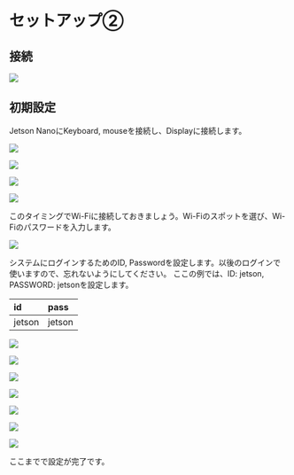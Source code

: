 # セットアップ②

## 接続

![](./img/con01.jpg)


## 初期設定

Jetson NanoにKeyboard, mouseを接続し、Displayに接続します。

![](./img/lic01.jpg)

![](./img/lic02.jpg)

![](./img/lic03.jpg)

![](./img/lic04.jpg)

このタイミングでWi-Fiに接続しておきましょう。Wi-Fiのスポットを選び、Wi-Fiのパスワードを入力します。

![](./img/lic05.jpg)

システムにログインするためのID, Passwordを設定します。以後のログインで使いますので、忘れないようにしてください。
ここの例では、ID: jetson, PASSWORD: jetsonを設定します。

|id|pass|
|:--|:--|
|jetson|jetson|

![](./img/lic07.jpg)

![](./img/lic08.jpg)

![](./img/lic09.jpg)

![](./img/lic10.jpg)

![](./img/lic11.jpg)

![](./img/lic12.jpg)

![](./img/lic13.jpg)

ここまでで設定が完了です。

